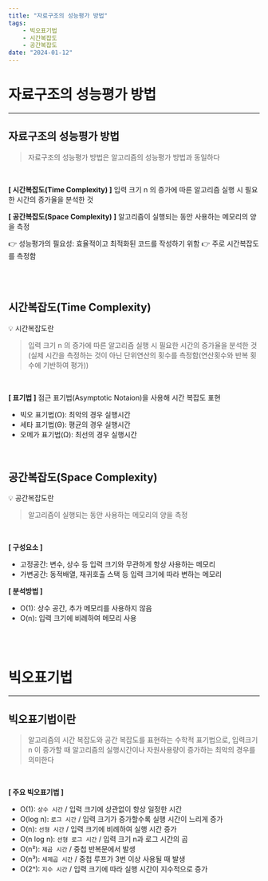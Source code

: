 ```yaml
---
title: "자료구조의 성능평가 방법"
tags:
    - 빅오표기법
    - 시간복잡도
    - 공간복잡도
date: "2024-01-12"
---
```


# 자료구조의 성능평가 방법
---
## 자료구조의 성능평가 방법
> 자료구조의 성능평가 방법은 알고리즘의 성능평가 방법과 동일하다

<br>



**[ 시간복잡도(Time Complexity) ]**
입력 크기 n 의 증가에 따른 알고리즘 실행 시 필요한 시간의 증가율을 분석한 것

**[ 공간복잡도(Space Complexity) ]**
알고리즘이 실행되는 동안 사용하는 메모리의 양을 측정

👉 성능평가의 필요성: 효율적이고 최적화된 코드를 작성하기 위함
👉 주로 시간복잡도를 측정함



<br>
<br>

## 시간복잡도(Time Complexity)
💡 시간복잡도란
> 입력 크기 n 의 증가에 따른 알고리즘 실행 시 필요한 시간의 증가율을 분석한 것 (실제 시간을 측정하는 것이 아닌 단위연산의 횟수를 측정함(연산횟수와 반복 횟수에 기반하여 평가))

<br>

**[ 표기법 ]**
점근 표기법(Asymptotic Notaion)을 사용해 시간 복잡도 표현

* 빅오 표기법(O): 최악의 경우 실행시간
* 세타 표기법(Θ): 평균의 경우 실행시간
* 오메가 표기법(Ω): 최선의 경우 실행시간

<br>

## 공간복잡도(Space Complexity)
💡 공간복잡도란
> 알고리즘이 실행되는 동안 사용하는 메모리의 양을 측정

<br>

**[ 구성요소 ]**
* 고정공간: 변수, 상수 등 입력 크기와 무관하게 항상 사용하는 메모리
* 가변공간: 동적배열, 재귀호출 스택 등 입력 크기에 따라 변하는 메모리

**[ 분석방법 ]**
* O(1): 상수 공간, 추가 메모리를 사용하지 않음
* O(n): 입력 크기에 비례하여 메모리 사용

<br>
<br>

# 빅오표기법
---

## 빅오표기법이란
> 알고리즘의 시간 복잡도와 공간 복잡도를 표현하는 수학적 표기법으로, 입력크기 n 이 증가할 때 알고리즘의 실행시간이나 자원사용량이 증가하는 최악의 경우를 의미한다

<br>

**[ 주요 빅오표기법 ]**

* O(1): `상수 시간` / 입력 크기에 상관없이 항상 일정한 시간
* O(log n): `로그 시간` / 입력 크기가 증가할수록 실행 시간이 느리게 증가
* O(n): `선형 시간` / 입력 크기에 비례하여 실행 시간 증가
* O(n log n): `선형 로그 시간` / 입력 크기 n과 로그 시간의 곱
* O(n²): `제곱 시간` / 중첩 반복문에서 발생
* O(n³): `세제곱 시간` / 중첩 루프가 3번 이상 사용될 때 발생
* O(2ⁿ): `지수 시간` / 입력 크기에 따라 실행 시간이 지수적으로 증가




